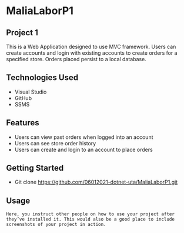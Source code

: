 # MaliaLaborP1
## Project 1

This is a Web Application designed to use MVC framework. Users can create accounts and login with existing accounts to create orders for a specified store. Orders placed persist to a local database.

## Technologies Used

* Visual Studio
* GitHub
* SSMS

## Features
* Users can view past orders when logged into an account
* Users can see store order history
* Users can create and login to an account to place orders

## Getting Started

* Git clone https://github.com/06012021-dotnet-uta/MaliaLaborP1.git

## Usage

    Here, you instruct other people on how to use your project after they’ve installed it. This would also be a good place to include screenshots of your project in action.
